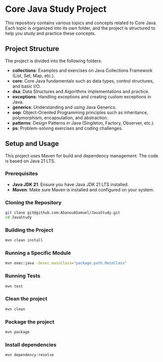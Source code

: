 # Core Java Study Project

This repository contains various topics and concepts related to Core Java. Each topic is organized into its own folder, and the project is structured to help you study and practice these concepts.

## Project Structure

The project is divided into the following folders:

- **collections**: Examples and exercises on Java Collections Framework (List, Set, Map, etc.).
- **core**: Core Java fundamentals such as data types, control structures, and basic I/O.
- **dsa**: Data Structures and Algorithms implementations and practice.
- **exceptions**: Handling exceptions and creating custom exceptions in Java.
- **generics**: Understanding and using Java Generics.
- **oop**: Object-Oriented Programming principles such as inheritance, polymorphism, encapsulation, and abstraction.
- **patterns**: Design Patterns in Java (Singleton, Factory, Observer, etc.).
- **ps**: Problem-solving exercises and coding challenges.

## Setup and Usage

This project uses Maven for build and dependency management. The code is based on Java 21 LTS.

### Prerequisites

- **Java JDK 21**: Ensure you have Java JDK 21 LTS installed.
- **Maven**: Make sure Maven is installed and configured on your system.

### Cloning the Repository

```bash
git clone git@github.com:AbanoubSamuel/JavaStudy.git
cd JavaStudy
```
### Building the Project

```bash
mvn clean install
```
### Running a Specific Module

```bash
mvn exec:java -Dexec.mainClass="package.path.MainClass"
```
### Running Tests

```bash
mvn test
```

### Clean the project

```bash
mvn clean
```

### Package the project

```bash
mvn package
```

### Install dependencies

```bash
mvn dependency:resolve
```